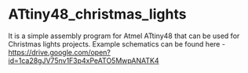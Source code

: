 # ATtiny48_christmas_lights
It is a simple assembly program for Atmel ATtiny48 that can be used for Christmas lights projects. Example schematics can be found here - https://drive.google.com/open?id=1ca28gJV75nv1F3p4xPeATO5MwpANATK4
